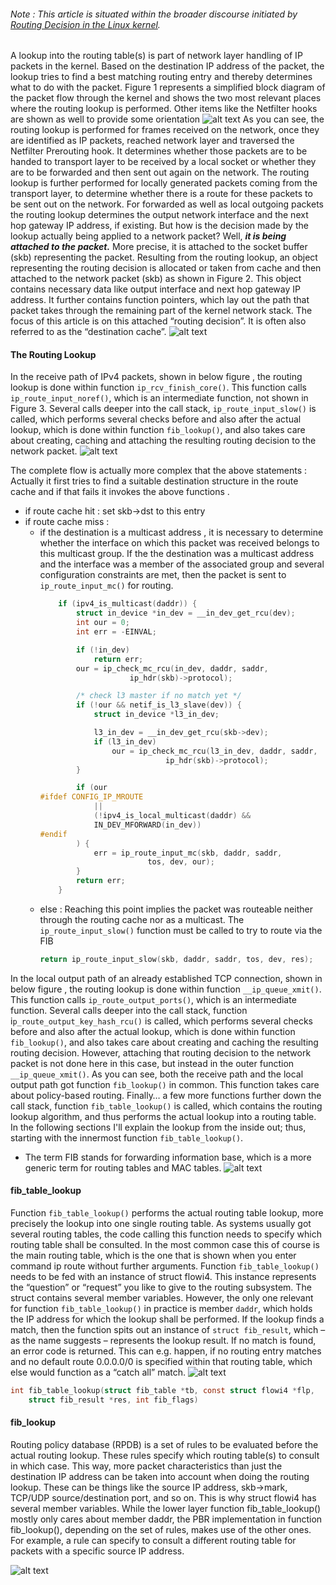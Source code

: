 ###### Note : This article is situated within the broader discourse initiated by [Routing Decision in the Linux kernel](https://thermalcircle.de/doku.php?id=blog:linux:routing_decisions_in_the_linux_kernel_1_lookup_packet_flow).

A lookup into the routing table(s) is part of network layer handling of IP packets in the kernel. Based on the destination IP address of the packet, the lookup tries to find a best matching routing entry and thereby determines what to do with the packet. Figure 1 represents a simplified block diagram of the packet flow through the kernel and shows the two most relevant places where the routing lookup is performed. Other items like the Netfilter hooks are shown as well to provide some orientation
![alt text](image-4.png)
As you can see, the routing lookup is performed for frames received on the network, once they are identified as IP packets, reached network layer and traversed the Netfilter Prerouting hook. It determines whether those packets are to be handed to transport layer to be received by a local socket or whether they are to be forwarded and then sent out again on the network. The routing lookup is further performed for locally generated packets coming from the transport layer, to determine whether there is a route for these packets to be sent out on the network. For forwarded as well as local outgoing packets the routing lookup determines the output network interface and the next hop gateway IP address, if existing. But how is the decision made by the lookup actually being applied to a network packet? Well, ***it is being attached to the packet.*** More precise, it is attached to the socket buffer (skb) representing the packet. Resulting from the routing lookup, an object representing the routing decision is allocated or taken from cache and then attached to the network packet (skb) as shown in Figure 2. This object contains necessary data like output interface and next hop gateway IP address. It further contains function pointers, which lay out the path that packet takes through the remaining part of the kernel network stack. The focus of this article is on this attached “routing decision”. It is often also referred to as the “destination cache”.
![alt text](image-5.png)

#### The Routing Lookup
 In the receive path of IPv4 packets, shown in below figure , the routing lookup is done within function ```ip_rcv_finish_core()```. This function calls ```ip_route_input_noref()```, which is an intermediate function, not shown in Figure 3. Several calls deeper into the call stack, ```ip_route_input_slow()``` is called, which performs several checks before and also after the actual lookup, which is done within function ```fib_lookup()```, and also takes care about creating, caching and attaching the resulting routing decision to the network packet.
![alt text](image-6.png)

The complete flow is actually more complex that the above statements : 
Actually it first tries to find a suitable destination structure in the route cache and if that fails it invokes the above functions . 
- if route cache hit : set skb->dst to this entry
- if route cache miss : 
    - if the destination is a multicast address ,  it is necessary to determine  whether the
interface on which this packet was received belongs to this multicast group. If the the destination was a multicast address and the interface was a member of the associated
group and several configuration constraints are met, then the packet is sent to ```ip_route_input_mc()``` for routing. 
        ```c
            if (ipv4_is_multicast(daddr)) {
                struct in_device *in_dev = __in_dev_get_rcu(dev);
                int our = 0;
                int err = -EINVAL;

                if (!in_dev)
                    return err;
                our = ip_check_mc_rcu(in_dev, daddr, saddr,
                            ip_hdr(skb)->protocol);

                /* check l3 master if no match yet */
                if (!our && netif_is_l3_slave(dev)) {
                    struct in_device *l3_in_dev;

                    l3_in_dev = __in_dev_get_rcu(skb->dev);
                    if (l3_in_dev)
                        our = ip_check_mc_rcu(l3_in_dev, daddr, saddr,
                                    ip_hdr(skb)->protocol);
                }

                if (our
        #ifdef CONFIG_IP_MROUTE
                    ||
                    (!ipv4_is_local_multicast(daddr) &&
                    IN_DEV_MFORWARD(in_dev))
        #endif
                ) {
                    err = ip_route_input_mc(skb, daddr, saddr,
                                tos, dev, our);
                }
                return err;
            }
        ```
    - else : Reaching this point implies the packet was routeable neither through the routing cache nor as a multicast.  The  ```ip_route_input_slow()``` function must be called to try to route via the FIB
        ```c
        return ip_route_input_slow(skb, daddr, saddr, tos, dev, res);
        ```

In the local output path of an already established TCP connection, shown in below figure , the routing lookup is done within function ```__ip_queue_xmit()```. This function calls ```ip_route_output_ports()```, which is an intermediate function. Several calls deeper into the call stack, function i```p_route_output_key_hash_rcu()``` is called, which performs several checks before and also after the actual lookup, which is done within function ```fib_lookup()```, and also takes care about creating and caching the resulting routing decision. However, attaching that routing decision to the network packet is not done here in this case, but instead in the outer function ```__ip_queue_xmit()```. As you can see, both the receive path and the local output path got function ``fib_lookup()`` in common. This function takes care about policy-based routing. Finally… a few more functions further down the call stack, function ```fib_table_lookup()``` is called, which contains the routing lookup algorithm, and thus performs the actual lookup into a routing table. In the following sections I'll explain the lookup from the inside out; thus, starting with the innermost function ```fib_table_lookup()```.
- The term FIB stands for forwarding information base, which is a more generic term for routing tables and MAC tables.
![alt text](image-7.png)

#### fib_table_lookup
Function ```fib_table_lookup()``` performs the actual routing table lookup, more precisely the lookup into one single routing table. As systems usually got several routing tables, the code calling this function needs to specify which routing table shall be consulted. In the most common case this of course is the main routing table, which is the one that is shown when you enter command ip route without further arguments. Function ```fib_table_lookup()``` needs to be fed with an instance of struct flowi4. This instance represents the “question” or “request” you like to give to the routing subsystem. The struct contains several member variables. However, the only one relevant for function ```fib_table_lookup()``` in practice is member ```daddr```, which holds the IP address for which the lookup shall be performed. If the lookup finds a match, then the function spits out an instance of ```struct fib_result```, which – as the name suggests – represents the lookup result. If no match is found, an error code is returned. This can e.g. happen, if no routing entry matches and no default route 0.0.0.0/0 is specified within that routing table, which else would function as a “catch all” match.
![alt text](image-8.png)

```c
int fib_table_lookup(struct fib_table *tb, const struct flowi4 *flp,
    struct fib_result *res, int fib_flags)
```

#### fib_lookup
Routing policy database (RPDB) is a set of rules to be evaluated before the actual routing lookup. These rules specify which routing table(s) to consult in which case. This way, more packet characteristics than just the destination IP address can be taken into account when doing the routing lookup. These can be things like the source IP address, skb->mark, TCP/UDP source/destination port, and so on. This is why struct flowi4 has several member variables. While the lower layer function fib_table_lookup() mostly only cares about member daddr, the PBR implementation in function fib_lookup(), depending on the set of rules, makes use of the other ones. For example, a rule can specify to consult a different routing table for packets with a specific source IP address.

![alt text](image-9.png)